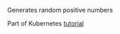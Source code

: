 Generates random positive numbers

Part of Kubernetes [tutorial](https://github.com/randcode-generator/kubernetes_tutorial_1.git)
